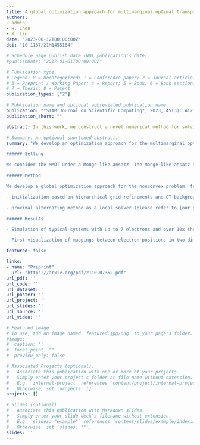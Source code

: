 ```yaml
---
title: A global optimization approach for multimarginal optimal transport problems with Coulomb cost
authors:
- admin
- H. Chen
- X. Liu
date: "2023-06-12T00:00:00Z"
doi: "10.1137/21M1455164"

# Schedule page publish date (NOT publication's date).
#publishDate: "2017-01-01T00:00:00Z"

# Publication type.
# Legend: 0 = Uncategorized; 1 = Conference paper; 2 = Journal article;
# 3 = Preprint / Working Paper; 4 = Report; 5 = Book; 6 = Book section;
# 7 = Thesis; 8 = Patent
publication_types: ["2"]

# Publication name and optional abbreviated publication name.
publication: "*SIAM Journal on Scientific Computing*, 2023, 45(3): A1214--A1238"
publication_short: ""

abstract: In this work, we construct a novel numerical method for solving the multimarginal optimal transport problems with Coulomb cost. This type of optimal transport problem arises in quantum physics and plays an important role in understanding the strongly correlated quantum systems. With a Monge-like ansatz, we transfer the original high-dimensional problems into mathematical programmings with generalized complementarity constraints, and thus the curse of dimensionality is surmounted. However, the latter ones are themselves hard to deal with from both theoretical and practical perspectives. Moreover, in the presence of nonconvexity, brute-force searching for global solutions becomes prohibitive as the problem size grows large. To this end, we propose a global optimization approach for solving the nonconvex optimization problems, by exploiting an efficient proximal block coordinate descent local solver and an initialization subroutine based on hierarchical grid refinements. We conduct numerical simulations on some typical physical systems to show the efficiency of our approach. The results match well with both theoretical predictions and physical intuitions and provide indications for Monge solutions in two-dimensional contexts. In addition, we give the first visualization of approximate optimal transport maps for some two-dimensional systems.

# Summary. An optional shortened abstract.
summary: "We develop an optimization approach for the multimarginal optimal transport problems with Coulomb cost (MMOT), arising as the strong-interaction limit of density functional theory (DFT). This work may contribute to a better understanding of strongly correlated electrons systems, for which the conventional Kohn-Sham DFT induces large systematic errors.

###### Setting

We consider the MMOT under a Monge-like ansatz. The Monge-like ansatz explicitly describes the coupling between electron positions, amounts to a spectacular dimension reduction, and generalizes the famous Monge ansatz in the OT community. When the number of electrons exceeds 2, the MMOT turns into a nonconvex optimization problem. As such, existing works employing the Monge-like ansatz limit the focus to two-electron systems. 

###### Method

We develop a global optimization approach for the nonconvex problem, featuring

- initialization based on hierarchical grid refinements and OT background;

- proximal alternating method as a local solver (please refer to [our paper](https://huyukuan.github.io/publication/2023-scmath-palmi/) for its convergence properties).

###### Results

- Simulation of typical systems with up to 7 electrons and over 10x the existing discretization scale. The results conform to theoretical predictions and physical intuitions.

- First visualization of mappings between electron positions in two-dimensional context."

featured: false

links:
- name: "Preprint"
  url: "https://arxiv.org/pdf/2110.07352.pdf"
url_pdf: ''
url_code: ''
url_dataset: ''
url_poster: ''
url_project: ''
url_slides: ''
url_source: ''
url_video: ''

# Featured image
# To use, add an image named `featured.jpg/png` to your page's folder. 
#image:
#  caption: ''
#  focal_point: ""
#  preview_only: false

# Associated Projects (optional).
#   Associate this publication with one or more of your projects.
#   Simply enter your project's folder or file name without extension.
#   E.g. `internal-project` references `content/project/internal-project/index.md`.
#   Otherwise, set `projects: []`.
projects: []

# Slides (optional).
#   Associate this publication with Markdown slides.
#   Simply enter your slide deck's filename without extension.
#   E.g. `slides: "example"` references `content/slides/example/index.md`.
#   Otherwise, set `slides: ""`.
slides: ''
---
```

